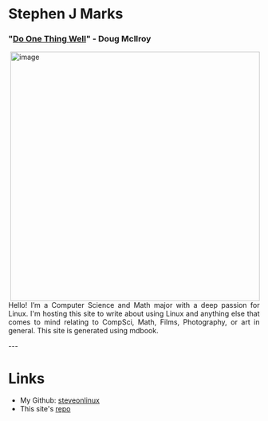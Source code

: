 # Stephen J Marks
### "[Do One Thing Well](https://en.wikipedia.org/wiki/Unix_philosophy)" - Doug Mcllroy

<div style="text-align: justify;">
    <img src="/img/watch_sit.jpeg" alt="image" style="float: right; margin-left: 20px; width: 500px; height: auto;">
    <p>
        Hello! I’m a Computer Science and Math major with a deep passion for Linux. I'm hosting this site to write about using Linux and anything else that comes to mind relating to CompSci, Math, Films, Photography, or art in general. This site is generated using mdbook.
<br>
    </p>
</div>
---

# Links
* My Github: [steveonlinux](https://github.com/steveonlinux)
* This site's [repo](https://github.com/steveonlinux/steve_marks_mdbook)
